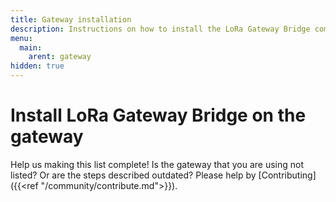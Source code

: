 ```yaml
---
title: Gateway installation
description: Instructions on how to install the LoRa Gateway Bridge component on the gateway itself.
menu:
  main:
    arent: gateway
hidden: true
---
```


# Install LoRa Gateway Bridge on the gateway

Help us making this list complete! Is the gateway that you are using not
listed? Or are the steps described outdated?
Please help by [Contributing]({{<ref "/community/contribute.md">}}).
